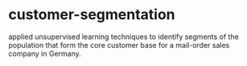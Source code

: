 # customer-segmentation
 applied unsupervised learning techniques to identify segments of the population that form the core customer base for a mail-order sales company in Germany.
